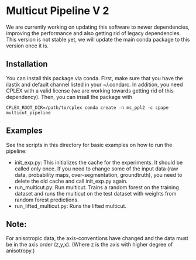 # Multicut Pipeline V 2

We are currently working on updating this software to newer dependencies, improving the performance and also getting rid of legacy dependencies.
This version is not stable yet, we will update the main conda package to this version once it is.


## Installation

You can install this package via conda.
First, make sure that you have the ilastik and default channel listed in your ~/.condarc.
In addition, you need CPLEX with a valid license (we are working towards getting rid of this dependency).
Then, you can insall the package with

```
CPLEX_ROOT_DIR=/path/to/cplex conda create -n mc_ppl2 -c cpape multicut_pipeline
```

## Examples

See the scripts in this directory for basic examples on how to run the pipeline:

* init_exp.py: This initializes the cache for the experiments. It should be called only once.
If you need to change some of the input data (raw data, probability maps, over-segmentation, groundtruth),
you need to delete the old cache and call init_exp.py again.
* run_multicut.py: Run multicut. Trains a random forest on the training dataset and runs the multicut on the test dataset
with weights from random forest predictions.
* run_lifted_multicut.py: Runs the lifted multicut.

## Note:

For anisotropic data, the axis-conventions have changed and the data must be in the axis order (z,y,x).
(Where z is the axis with higher degree of anisotropy.)
